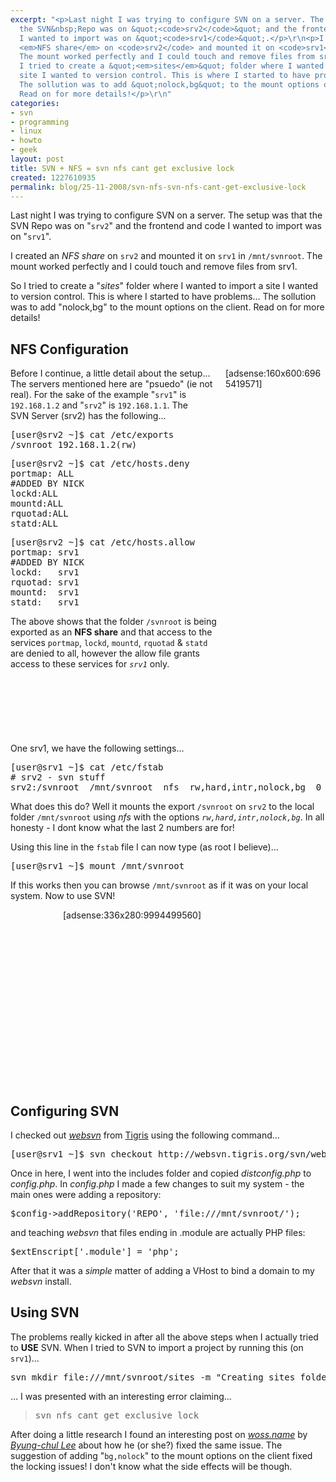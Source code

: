 ```yaml
---
excerpt: "<p>Last night I was trying to configure SVN on a server. The setup was that
  the SVN&nbsp;Repo was on &quot;<code>srv2</code>&quot; and the frontend and code
  I wanted to import was on &quot;<code>srv1</code>&quot;.</p>\r\n<p>I created an
  <em>NFS share</em> on <code>srv2</code> and mounted it on <code>srv1</code> in <code>/mnt/svnroot</code>.
  The mount worked perfectly and I could touch and remove files from srv1.</p>\r\n<p>So
  I tried to create a &quot;<em>sites</em>&quot; folder where I wanted to import a
  site I wanted to version control. This is where I started to have problems&hellip;
  The sollution was to add &quot;nolock,bg&quot; to the mount options on the client.
  Read on for more details!</p>\r\n"
categories:
- svn
- programming
- linux
- howto
- geek
layout: post
title: SVN + NFS = svn nfs cant get exclusive lock
created: 1227610935
permalink: blog/25-11-2008/svn-nfs-svn-nfs-cant-get-exclusive-lock
---
```

<p>Last night I was trying to configure SVN on a server. The setup was that the SVN&nbsp;Repo was on &quot;<code>srv2</code>&quot; and the frontend and code I wanted to import was on &quot;<code>srv1</code>&quot;.</p>
<p>I created an <em>NFS share</em> on <code>srv2</code> and mounted it on <code>srv1</code> in <code>/mnt/svnroot</code>. The mount worked perfectly and I could touch and remove files from srv1.</p>
<p>So I tried to create a &quot;<em>sites</em>&quot; folder where I wanted to import a site I wanted to version control. This is where I started to have problems&hellip; The sollution was to add &quot;nolock,bg&quot; to the mount options on the client. Read on for more details!</p>
<!--break-->
<h2>NFS Configuration</h2>
<div style="margin: 0pt 0pt 0pt 5px; float: right; height: 600px; width: 160px;">[adsense:160x600:6965419571]</div>
<p>Before I continue, a little detail about the setup&hellip; The servers mentioned here are &quot;psuedo&quot; (ie not real). For the sake of the example &quot;<code>srv1</code>&quot; is <code>192.168.1.2</code> and &quot;<code>srv2</code>&quot; is <code>192.168.1.1</code>. The SVN&nbsp;Server (srv2) has the following...</p>
<pre language="bash">
[user@srv2 ~]$ cat /etc/exports
/svnroot 192.168.1.2(rw)
</pre>
<pre language="bash">
[user@srv2 ~]$ cat /etc/hosts.deny
portmap: ALL
#ADDED BY NICK
lockd:ALL
mountd:ALL
rquotad:ALL
statd:ALL
</pre>
<pre language="bash">
[user@srv2 ~]$ cat /etc/hosts.allow
portmap: srv1
#ADDED BY NICK
lockd:   srv1
rquotad: srv1
mountd:  srv1
statd:   srv1
</pre>
<p>The above shows that the folder <code>/svnroot</code> is being exported as an <strong>NFS&nbsp;share</strong> and that access to the services <code>portmap</code>, <code>lockd</code>, <code>mountd</code>, <code>rquotad</code> &amp; <code>statd</code> are denied to all, however the allow file grants access to these services for <em><code>srv1</code></em> only.</p>
<p style="clear: right;">One srv1, we have the following settings&hellip;</p>
<pre language="bash">
[user@srv1 ~]$ cat /etc/fstab
# srv2 - svn stuff
srv2:/svnroot  /mnt/svnroot  nfs  rw,hard,intr,nolock,bg  0 0
</pre>
<p>What does this do? Well it mounts the export <code>/svnroot</code> on <code>srv2</code> to the local folder <code>/mnt/svnroot</code> using <em>nfs</em> with the options <em><code>rw,hard,intr,nolock,bg</code></em>. In all honesty - I dont know what the last 2 numbers are for!</p>
<p>Using this line in the <code>fstab</code> file I can now type (as root I believe)&hellip;</p>
<pre language="bash">
[user@srv1 ~]$ mount /mnt/svnroot</pre>
<p>If this works then you can browse <code>/mnt/svnroot</code> as if it was on your local system. Now to use SVN!</p>
<div style="margin: 0px auto; width: 336px; height: 280px;">[adsense:336x280:9994499560]</div>
<h2>Configuring SVN</h2>
<p>I checked out <a title="WebSVN at Tigris" href="http://websvn.tigris.org/"><em>websvn</em></a> from <a title="Tigris website" href="http://www.tigris.org/">Tigris</a> using the following command&hellip;</p>
<pre language="bash">
[user@srv1 ~]$ svn checkout http://websvn.tigris.org/svn/websvn/trunk websvn --username guest
</pre>
<p>Once in here, I went into the includes folder and copied <em>distconfig.php</em> to <em>config.php</em>. In <em>config.php</em> I made a few changes to suit my system - the main ones were adding a repository:</p>
<pre language="php">
$config->addRepository('REPO', 'file:///mnt/svnroot/');
</pre>
<p>and teaching <em>websvn</em> that files ending in .module are actually PHP files:</p>
<pre language="php">
$extEnscript['.module'] = 'php';
</pre>
<p>After that it was a <em>simple</em> matter of adding a VHost to bind a domain to my <em>websvn</em> install.</p>
<h2>Using SVN</h2>
<p>The problems really kicked in after all the above steps when I actually tried to <strong>USE</strong> SVN. When I&nbsp;tried to SVN to import a project by running this (on <code>srv1</code>)&hellip;</p>
<pre language="bash">
svn mkdir file:///mnt/svnroot/sites -m "Creating sites folder"
</pre>
<p>&hellip; I was presented with an interesting error claiming&hellip;</p>
<blockquote><pre>
svn nfs cant get exclusive lock
</pre></blockquote>
<p>After doing a little research I found an interesting post on <a title="Woss.Name blog" href="http://woss.name"><em>woss.name</em></a> by <a title="How to fix SVN over NFS Shares" href="http://woss.name/2005/08/25/subversion-and-nfs-file-locking/#comment-336"><em>Byung-chul Lee</em></a> about how he (or she?) fixed the same issue. The suggestion of adding &quot;<code>bg,nolock</code>&quot; to the mount options on the client fixed the locking issues! I don't know what the side effects will be though.</p>

